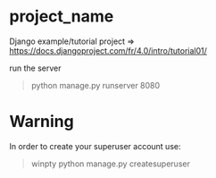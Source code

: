# project_name
Django example/tutorial project => https://docs.djangoproject.com/fr/4.0/intro/tutorial01/

run the server
> python manage.py runserver 8080

# Warning
In order to create your superuser account use:
>  winpty python manage.py createsuperuser